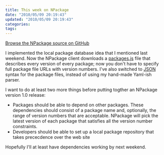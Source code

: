 ```yaml
---
title: This week on NPackage
date: "2010/05/09 20:19:43"
updated: "2010/05/09 20:19:43"
categories: 
tags: 
---
```

[Browse the NPackage source on GitHub](http://github.com/timrobinson/NPackage)

I implemented the local package database idea that I mentioned last weekend. Now the NPackage client downloads a [packages.js](http://np.partario.com/packages.js) file that describes every version of every package; now you don't have to specify full package file URLs with version numbers. I've also switched to [JSON](http://en.wikipedia.org/wiki/JSON) syntax for the package files, instead of using my hand-made Yaml-ish parser.

I want to do at least two more things before putting togther an NPackage version 1.0 release:

 * Packages should be able to depend on other packages. These dependencies should consist of a package name and, optionally, the range of version numbers that are acceptable. NPackage will pick the latest version of each package that satisfies all the version number constraints.
 * Developers should be able to set up a local package repository that takes prececdence over the web site

Hopefully I'll at least have dependencies working by next weekend.
